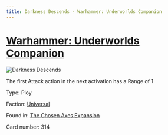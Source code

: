 ```yaml
---
title: Darkness Descends - Warhammer: Underworlds Companion
---
```


# [Warhammer: Underworlds Companion](https://guidokessels.github.io/wh-underworlds)

  

![Darkness Descends](https://warhammerunderworlds.com/wp-content/uploads/sites/6/2018/02/314_ENG.png)

The first Attack action in the next activation has a Range of 1

Type: Ploy

Faction: [Universal](https://guidokessels.github.io/wh-underworlds/factions/universal)

Found in: [The Chosen Axes Expansion](https://guidokessels.github.io/wh-underworlds/locations/the-chosen-axes-expansion)

Card number: 314
